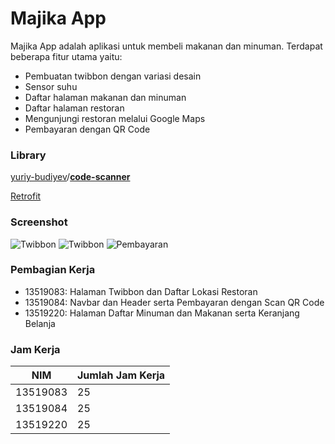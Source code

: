 

# Majika App

Majika App adalah aplikasi untuk membeli makanan dan minuman. Terdapat beberapa fitur utama yaitu:
- Pembuatan twibbon dengan variasi desain
- Sensor suhu
- Daftar halaman makanan dan minuman
- Daftar halaman restoran
- Mengunjungi restoran melalui Google Maps
- Pembayaran dengan QR Code

### Library
[yuriy-budiyev](https://github.com/yuriy-budiyev)/**[code-scanner](https://github.com/yuriy-budiyev/code-scanner)**

[Retrofit](https://square.github.io/retrofit/)

### Screenshot
![Twibbon](https://user-images.githubusercontent.com/63735430/221129999-f95e8f88-b59e-4e23-b7ab-7216fc0d869b.png)
![Twibbon](https://user-images.githubusercontent.com/63735430/221130022-fd3d4cb9-0917-4163-a3b1-25a77422099c.png)
![Pembayaran](https://user-images.githubusercontent.com/63735430/221130034-002dbcce-b6f8-4d41-b74b-72bac69622f7.png)

### Pembagian Kerja
- 13519083: Halaman Twibbon dan Daftar Lokasi Restoran
- 13519084: Navbar dan Header serta Pembayaran dengan Scan QR Code
- 13519220: Halaman Daftar Minuman dan Makanan serta Keranjang Belanja

### Jam Kerja

| NIM | Jumlah Jam Kerja  |
| ----|-----------|
| 13519083 |25|
| 13519084 |25|
| 13519220 |25|

